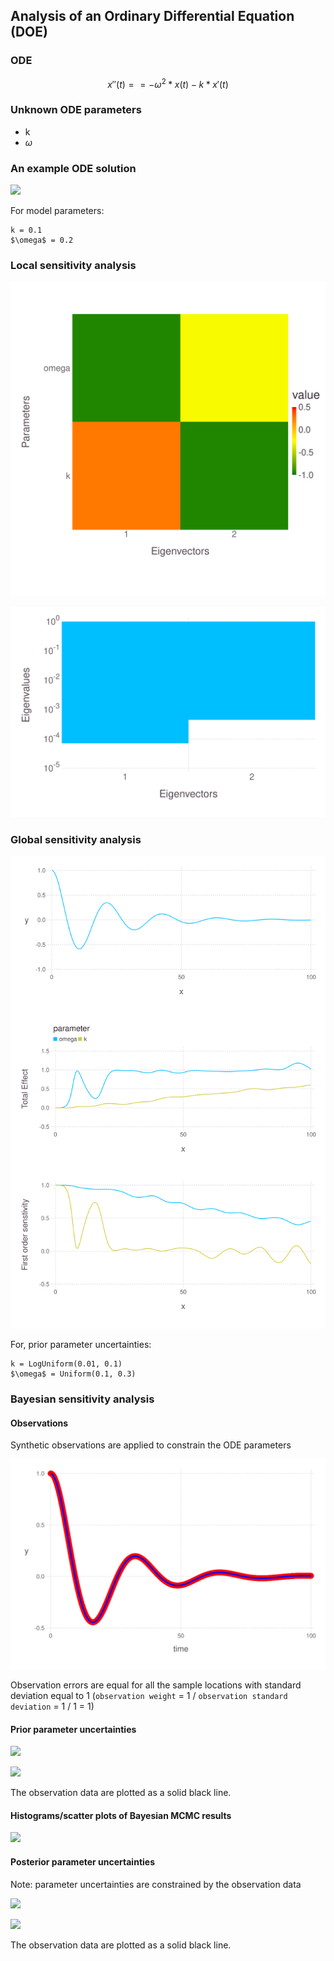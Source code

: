 ## Analysis of an Ordinary Differential Equation (DOE)

### ODE

$$x''(t) == -\omega^2 * x(t) - k * x'(t)$$

### Unknown ODE parameters

* k
* $\omega$

### An example ODE solution

![](ode-matchsvg)

For model parameters:

```
k = 0.1
$\omega$ = 0.2
```

### Local sensitivity analysis

![](ode-eigenmatrix.svg)

![](ode-eigenvalues.svg)

### Global sensitivity analysis

![](ode-SA-results.svg)

For, prior parameter uncertainties:

```
k = LogUniform(0.01, 0.1)
$\omega$ = Uniform(0.1, 0.3)
```

### Bayesian sensitivity analysis

#### Observations

Synthetic observations are applied to constrain the ODE parameters

![](ode-match.svg)

Observation errors are equal for all the sample locations with standard deviation equal to 1 (`observation weight` =  1 / `observation standard deviation` = 1 / 1 = 1)

#### Prior parameter uncertainties

![](ode-prior-k-100-spaghetti.svg)

![](ode-prior-omega-100-spaghetti.svg)

The observation data are plotted as a solid black line.

#### Histograms/scatter plots of Bayesian MCMC results

![](ode-bayes.svg)

#### Posterior parameter uncertainties

Note: parameter uncertainties are constrained by the observation data

![](ode-posterior-k-1000-spaghetti.svg)

![](ode-posterior-omega-1000-spaghetti.svg)

The observation data are plotted as a solid black line.